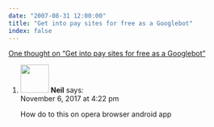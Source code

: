 ```yaml
---
date: "2007-08-31 12:00:00"
title: "Get into pay sites for free as a Googlebot"
index: false
---
```


[One thought on &ldquo;Get into pay sites for free as a Googlebot&rdquo;](/lemire/blog/2007/08-31-get-into-pay-sites-for-free-as-a-googlebot)

<ol class="comment-list">
<li id="comment-290953" class="comment even thread-even depth-1">
<div class="comment-author vcard">
<img alt src="https://secure.gravatar.com/avatar/af1b7c590a5c43cdb6b7f091925c9681?s=56&#038;d=mm&#038;r=g" srcset="https://secure.gravatar.com/avatar/af1b7c590a5c43cdb6b7f091925c9681?s=112&#038;d=mm&#038;r=g 2x" class="avatar avatar-56 photo" height="56" width="56" decoding="async" /> <b class="fn">Neil</b> <span class="says">says:</span> </div>
<div class="comment-metadata"><time datetime="2017-11-06T16:22:53+00:00">November 6, 2017 at 4:22 pm</time></a> </div>
<div class="comment-content">
<p>How do to this on opera browser android app</p>
</div>
</li>
</ol>
